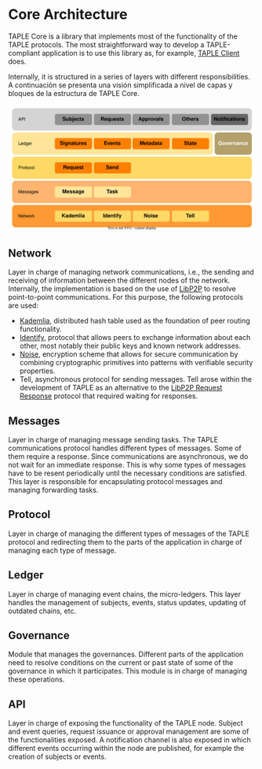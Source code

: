 # Core Architecture

TAPLE Core is a library that implements most of the functionality of the TAPLE protocols. The most straightforward way to develop a TAPLE-compliant application is to use this library as, for example, [TAPLE Client](./taple-client.md) does.

Internally, it is structured in a series of layers with different responsibilities. A continuación se presenta una visión simplificada a nivel de capas y bloques de la estructura de TAPLE Core. 

![taple-client](../img/core-architecture.svg)

## Network
Layer in charge of managing network communications, i.e., the sending and receiving of information between the different nodes of the network. Internally, the implementation is based on the use of [LibP2P](https://docs.libp2p.io/) to resolve point-to-point communications. For this purpose, the following protocols are used:
- [Kademlia](https://docs.libp2p.io/concepts/fundamentals/protocols/#kad-dht), distributed hash table used as the foundation of peer routing functionality.
- [Identify](https://docs.libp2p.io/concepts/fundamentals/protocols/#identify), protocol that allows peers to exchange information about each other, most notably their public keys and known network addresses.
- [Noise](https://docs.libp2p.io/concepts/secure-comm/noise/), encryption scheme that allows for secure communication by combining cryptographic primitives into patterns with verifiable security properties.
- Tell, asynchronous protocol for sending messages. Tell arose within the development of TAPLE as an alternative to the [LibP2P Request Response](https://docs.rs/libp2p-request-response/latest/libp2p_request_response/) protocol that required waiting for responses.

## Messages
Layer in charge of managing message sending tasks. The TAPLE communications protocol handles different types of messages. Some of them require a response. Since communications are asynchronous, we do not wait for an immediate response. This is why some types of messages have to be resent periodically until the necessary conditions are satisfied. This layer is responsible for encapsulating protocol messages and managing forwarding tasks.

## Protocol
Layer in charge of managing the different types of messages of the TAPLE protocol and redirecting them to the parts of the application in charge of managing each type of message.

## Ledger
Layer in charge of managing event chains, the micro-ledgers. This layer handles the management of subjects, events, status updates, updating of outdated chains, etc. 

## Governance
Module that manages the governances. Different parts of the application need to resolve conditions on the current or past state of some of the governance in which it participates. This module is in charge of managing these operations.

## API
Layer in charge of exposing the functionality of the TAPLE node. Subject and event queries, request issuance or approval management are some of the functionalities exposed. A notification channel is also exposed in which different events occurring within the node are published, for example the creation of subjects or events.